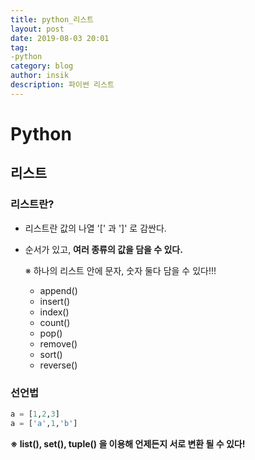```yaml
---
title: python_리스트
layout: post
date: 2019-08-03 20:01
tag:
-python
category: blog
author: insik
description: 파이썬 리스트
---
```


# Python

## 리스트

### 리스트란?

- 리스트란 값의 나열 '[' 과 ']' 로 감싼다.

- 순서가 있고, **여러 종류의 값을 담을 수 있다.**

  ※ 하나의 리스트 안에 문자, 숫자 둘다 담을 수 있다!!!

  - append()
  - insert()
  - index()
  - count()
  - pop()
  - remove()
  - sort()
  - reverse()



### 선언법

```python
a = [1,2,3]
a = ['a',1,'b']
```



**※ list(), set(), tuple() 을 이용해 언제든지 서로 변환 될 수 있다!**